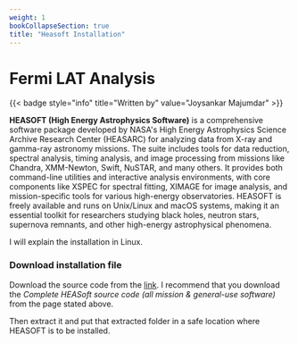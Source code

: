 ```yaml
---
weight: 1
bookCollapseSection: true
title: "Heasoft Installation"
---
```


# Fermi LAT Analysis
{{< badge style="info" title="Written by" value="Joysankar Majumdar" >}}

**HEASOFT (High Energy Astrophysics Software)** is a comprehensive software package developed by NASA's High Energy Astrophysics Science Archive Research Center (HEASARC) for analyzing data from X-ray and gamma-ray astronomy missions. The suite includes tools for data reduction, spectral analysis, timing analysis, and image processing from missions like Chandra, XMM-Newton, Swift, NuSTAR, and many others. It provides both command-line utilities and interactive analysis environments, with core components like XSPEC for spectral fitting, XIMAGE for image analysis, and mission-specific tools for various high-energy observatories. HEASOFT is freely available and runs on Unix/Linux and macOS systems, making it an essential toolkit for researchers studying black holes, neutron stars, supernova remnants, and other high-energy astrophysical phenomena.

I will explain the installation in Linux.

### Download installation file
Download the source code from the [link](https://heasarc.gsfc.nasa.gov/lheasoft/download.html). I recommend that you download the _Complete HEASoft source code (all mission & general-use software)_ from the page stated above.

Then extract it and put that extracted folder in a safe location where HEASOFT is to be installed.
